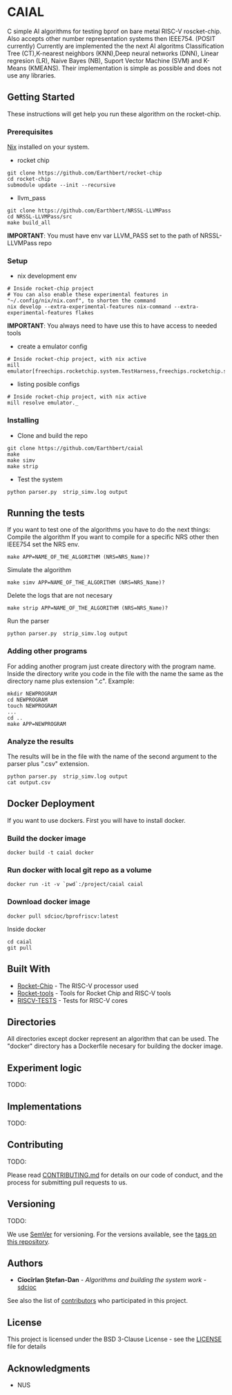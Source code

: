 # CAIAL

C simple AI algorithms for testing bprof on bare metal RISC-V roscket-chip.
Also accepts other number representation systems then IEEE754. (POSIT currently)
Currently are implemented the the next AI algoritms Classification Tree (CT),K-nearest neighbors (KNN),Deep neural networks (DNN), Linear regresion (LR), Naive Bayes (NB), Suport Vector Machine (SVM) and K-Means (KMEANS). Their implementation is simple as possible and does not use any libraries.

## Getting Started

These instructions will get help you run these algorithm on the rocket-chip.

### Prerequisites

[Nix](https://nix.dev/install-nix.html) installed on your system.


* rocket chip
```
git clone https://github.com/Earthbert/rocket-chip
cd rocket-chip
submodule update --init --recursive
```

* llvm_pass
```
git clone https://github.com/Earthbert/NRSSL-LLVMPass
cd NRSSL-LLVMPass/src
make build_all
```

**IMPORTANT**: You must have env var LLVM_PASS set to the path of NRSSL-LLVMPass repo

### Setup

* nix development env
```
# Inside rocket-chip project
# You can also enable these experimental features in "~/.config/nix/nix.conf", to shorten the command
nix develop --extra-experimental-features nix-command --extra-experimental-features flakes
```

**IMPORTANT**: You always need to have use this to have access to needed tools

* create a emulator config

```
# Inside rocket-chip project, with nix active
mill emulator[freechips.rocketchip.system.TestHarness,freechips.rocketchip.system.$CONFIG_NAME].verilator.elf
```

* listing posible configs
```
# Inside rocket-chip project, with nix active
mill resolve emulator._
```

### Installing

* Clone and build the repo
```
git clone https://github.com/Earthbert/caial
make
make simv
make strip
```

* Test the system

```
python parser.py  strip_simv.log output
```

## Running the tests

If you want to test one of the algorithms you have to do the next things:
Compile the algorithm
If you want to compile for a specific NRS other then IEEE754 set the NRS env.
```
make APP=NAME_OF_THE_ALGORITHM (NRS=NRS_Name)?

```
Simulate the algorithm
```
make simv APP=NAME_OF_THE_ALGORITHM (NRS=NRS_Name)?

```
Delete the logs that are not necesary
```
make strip APP=NAME_OF_THE_ALGORITHM (NRS=NRS_Name)?

```
Run the parser
```
python parser.py  strip_simv.log output

```


### Adding other programs

For adding another program just create directory with the program name.
Inside the directory write you code in the file with the name the same as the directory name
plus extension ".c".
Example:

```
mkdir NEWPROGRAM
cd NEWPROGRAM
touch NEWPROGRAM
...
cd ..
make APP=NEWPROGRAM
```

### Analyze the results

The results will be in the file with the name of the second argument to the parser plus
".csv" extension.

```
python parser.py  strip_simv.log output
cat output.csv
```

## Docker Deployment

If you want to use dockers. First you will have to install docker.

### Build the docker image
```
docker build -t caial docker
```

### Run docker with local git repo as a volume
```
docker run -it -v `pwd`:/project/caial caial
```

### Download docker image
```
docker pull sdcioc/bprofriscv:latest
```
Inside docker
```
cd caial
git pull
```


## Built With

* [Rocket-Chip](https://github.com/freechipsproject/rocket-chip) - The RISC-V processor used
* [Rocket-tools](https://github.com/freechipsproject/rocket-tools) - Tools for Rocket Chip and RISC-V tools
* [RISCV-TESTS](https://github.com/riscv/riscv-tests) - Tests for RISC-V cores


## Directories
All directories except docker represent an algorithm that can be used. The "docker" directory has a Dockerfile necesary for building the docker image.

## Experiment logic

TODO:


## Implementations

TODO:

## Contributing
TODO:

Please read [CONTRIBUTING.md](https://gist.github.com/PurpleBooth/b24679402957c63ec426) for details on our code of conduct, and the process for submitting pull requests to us.

## Versioning

TODO:

We use [SemVer](http://semver.org/) for versioning. For the versions available, see the [tags on this repository](https://github.com/your/project/tags). 

## Authors

* **Ciocîrlan Ștefan-Dan** - *Algorithms and building the system work* - [sdcioc](https://github.com/sdcioc)

See also the list of [contributors](https://github.com/sdcioc/caial.git/contributors) who participated in this project.

## License

This project is licensed under the BSD 3-Clause License - see the [LICENSE](LICENSE) file for details

## Acknowledgments

* NUS

